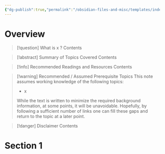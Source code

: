 ```yaml
---
{"dg-publish":true,"permalink":"/obsidian-files-and-misc/templates/independent-learning-template/","created":"2025-03-14T19:55:08.466-06:00","updated":"2025-03-14T20:16:16.493-06:00"}
---
```


# Overview

> [!question] What is x ?
> Contents

> [!abstract] Summary of Topics Covered
> Contents

> [!info] Recommended Readings and Resources
> Contents

> [!warning] Recommended / Assumed Prerequisite Topics
> This note assumes working knowledge of the following topics:
> - x
>
> While the text is written to minimize the required background information, at some points, it will be unavoidable. Hopefully, by following a sufficient number of links one can fill these gaps and return to the topic at a later point.

> [!danger] Disclaimer
> Contents

# Section 1